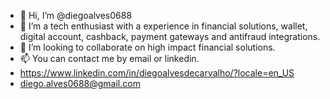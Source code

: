 - 👋 Hi, I’m @diegoalves0688
- 👀 I’m a tech enthusiast with a experience in financial solutions, wallet, digital account, cashback, payment gateways and antifraud integrations.
- 💞️ I’m looking to collaborate on high impact financial solutions.
- 📫 You can contact me by email or linkedin.
- https://www.linkedin.com/in/diegoalvesdecarvalho/?locale=en_US
- diego.alves0688@gmail.com 

<!---
diegoalves0688/diegoalves0688 is a ✨ special ✨ repository because its `README.md` (this file) appears on your GitHub profile.
You can click the Preview link to take a look at your changes.
--->
